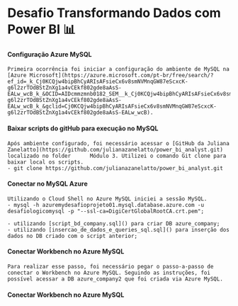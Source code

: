 # Desafio Transformando Dados com Power BI 📊

#### Configuração Azure MySQL
    Primeira ocorrência foi iniciar a configuração do ambiente de MySQL na [Azure Microsoft](https://azure.microsoft.com/pt-br/free/search/?ef_id=_k_Cj0KCQjw4bipBhCyARIsAFsieCx6v8smNVMnqGW87eScxcK-g6l2zrTOdBStZnXg1a4vCEkf802gde8aAsS-EALw_wcB_k_&OCID=AIDcmmzmnb0182_SEM__k_Cj0KCQjw4bipBhCyARIsAFsieCx6v8smNVMnqGW87eScxcK-g6l2zrTOdBStZnXg1a4vCEkf802gde8aAsS-EALw_wcB_k_&gclid=Cj0KCQjw4bipBhCyARIsAFsieCx6v8smNVMnqGW87eScxcK-g6l2zrTOdBStZnXg1a4vCEkf802gde8aAsS-EALw_wcB).

#### Baixar scripts do gitHub para execução no MySQL
    Após ambiente configurado, foi necessário acessar o [GitHub da Juliana Zanelatto](https://github.com/julianazanelatto/power_bi_analyst.git) localizado no folder      Módulo 3. Utilizei o comando Git clone para baixar local os scripts.
    - git clone https://github.com/julianazanelatto/power_bi_analyst.git

#### Conectar no MySQL Azure
    Utilizando o Cloud Shell no Azure MySQL iniciei a sessão MySQL.
    - mysql -h azuremydesafioprojeto01.mysql.database.azure.com -u desafiologicomysql -p "--ssl-ca=DigiCertGlobalRootCA.crt.pem";
    
    - utilizando [script_bd_company.sql]() para criar DB azure_company;
    - utilizando [insercao_de_dados_e_queries_sql.sql]() para inserção dos dados no DB criado com o script anterior;

#### Conectar Workbench no Azure MySQL
    Para realizar esse passo, foi necessário pegar o passo-a-passo de conectar o Workbench no Azure MySQL. Seguindo as instruções, foi possível acessar a DB azure_company2 que foi criada via Azure MySQL.

#### Conectar Workbench no Azure MySQL